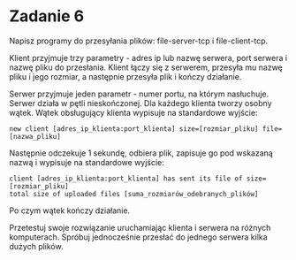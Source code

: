 # Zadanie 6

Napisz programy do przesyłania plików: file-server-tcp i file-client-tcp.

Klient przyjmuje trzy parametry - adres ip lub nazwę serwera, port serwera i nazwę pliku do przesłania. Klient łączy się z serwerem, przesyła mu nazwę pliku i jego rozmiar, a następnie przesyła plik i kończy działanie.

Serwer przyjmuje jeden parametr - numer portu, na którym nasłuchuje. Serwer działa w pętli nieskończonej. Dla każdego klienta tworzy osobny wątek. Wątek obsługujący klienta wypisuje na standardowe wyjście:

```
new client [adres_ip_klienta:port_klienta] size=[rozmiar_pliku] file=[nazwa_pliku]
```

Następnie odczekuje 1 sekundę, odbiera plik, zapisuje go pod wskazaną nazwą i wypisuje na standardowe wyjście:

```
client [adres_ip_klienta:port_klienta] has sent its file of size=[rozmiar_pliku]
total size of uploaded files [suma_rozmiarów_odebranych_plików]
```

Po czym wątek kończy działanie.

Przetestuj swoje rozwiązanie uruchamiając klienta i serwera na różnych komputerach. Spróbuj jednocześnie przesłać do jednego serwera kilka dużych plików.
